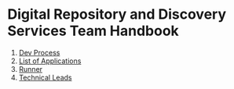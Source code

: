 # Digital Repository and Discovery Services Team Handbook

1. [Dev Process](/dev_process.md)
1. [List of Applications](/applications.md)
1. [Runner](/runner.md)
1. [Technical Leads](/technical_leads.md)
